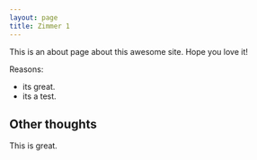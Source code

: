 ```yaml
---
layout: page
title: Zimmer 1
---
```


This is an about page about this awesome site.
Hope you love it!

Reasons:
- its great.
- its a test.

## Other thoughts

This is great.
